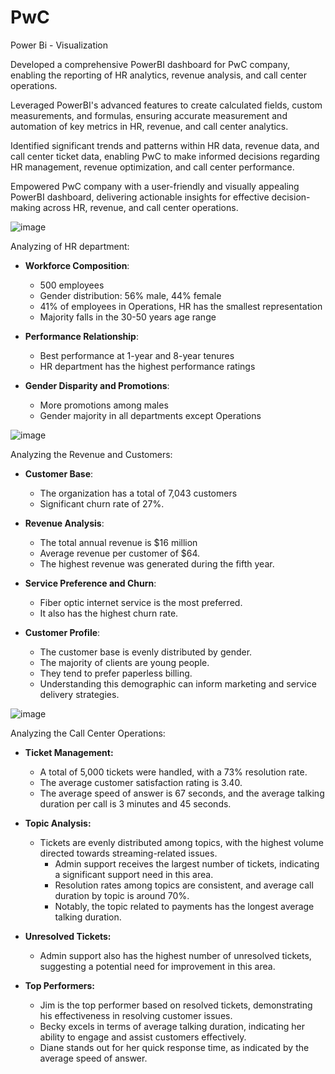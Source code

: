 # PwC

Power Bi - Visualization

Developed a comprehensive PowerBI dashboard for PwC company, enabling the reporting of HR analytics, revenue analysis, and call center operations.

Leveraged PowerBI's advanced features to create calculated fields, custom measurements, and formulas, ensuring accurate measurement and automation of key metrics in HR, revenue, and call center analytics.

Identified significant trends and patterns within HR data, revenue data, and call center ticket data, enabling PwC to make informed decisions regarding HR management, revenue optimization, and call center performance.

Empowered PwC company with a user-friendly and visually appealing PowerBI dashboard, delivering actionable insights for effective decision-making across HR, revenue, and call center operations.

![image](https://github.com/beishenov3197/PwC/assets/112967670/d2e0927b-96ca-4233-987b-cde1d75579a8)

Analyzing of HR department:

- **Workforce Composition**: 
  - 500 employees
  - Gender distribution: 56% male, 44% female
  - 41% of employees in Operations, HR has the smallest representation
  - Majority falls in the 30-50 years age range

- **Performance Relationship**: 
  - Best performance at 1-year and 8-year tenures
  - HR department has the highest performance ratings

- **Gender Disparity and Promotions**: 
  - More promotions among males
  - Gender majority in all departments except Operations


![image](https://github.com/beishenov3197/PwC/assets/112967670/f1375998-ce6f-4270-b88e-1b4cf93c573c)

Analyzing the Revenue and Customers:

- **Customer Base**:
  - The organization has a total of 7,043 customers
  - Significant churn rate of 27%. 

- **Revenue Analysis**:
  - The total annual revenue is $16 million
  - Average revenue per customer of $64.
  - The highest revenue was generated during the fifth year.

- **Service Preference and Churn**:
  - Fiber optic internet service is the most preferred.
  - It also has the highest churn rate.

- **Customer Profile**:
  - The customer base is evenly distributed by gender.
  - The majority of clients are young people.
  - They tend to prefer paperless billing.
  - Understanding this demographic can inform marketing and service delivery strategies.

  
![image](https://github.com/beishenov3197/PwC/assets/112967670/b623b0fb-1c84-4284-aa08-9825cdff3e20)

Analyzing the Call Center Operations:

- **Ticket Management:**
    - A total of 5,000 tickets were handled, with a 73% resolution rate.
    - The average customer satisfaction rating is 3.40.
    - The average speed of answer is 67 seconds, and the average talking duration per call is 3 minutes and 45 seconds.

- **Topic Analysis:**

  - Tickets are evenly distributed among topics, with the highest volume directed towards streaming-related issues.
    - Admin support receives the largest number of tickets, indicating a significant support need in this area.
    - Resolution rates among topics are consistent, and average call duration by topic is around 70%.
    - Notably, the topic related to payments has the longest average talking duration.

- **Unresolved Tickets:**
    - Admin support also has the highest number of unresolved tickets, suggesting a potential need for improvement in this area.

- **Top Performers:**

    - Jim is the top performer based on resolved tickets, demonstrating his effectiveness in resolving customer issues.
    - Becky excels in terms of average talking duration, indicating her ability to engage and assist customers effectively.
    - Diane stands out for her quick response time, as indicated by the average speed of answer.
